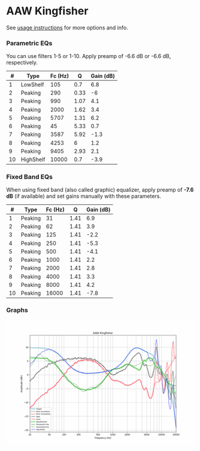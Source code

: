 # AAW Kingfisher
See [usage instructions](https://github.com/jaakkopasanen/AutoEq#usage) for more options and info.

### Parametric EQs
You can use filters 1-5 or 1-10. Apply preamp of -6.6 dB or -6.6 dB, respectively.

|   # | Type      |   Fc (Hz) |    Q |   Gain (dB) |
|-----|-----------|-----------|------|-------------|
|   1 | LowShelf  |       105 | 0.7  |         6.8 |
|   2 | Peaking   |       290 | 0.33 |        -6   |
|   3 | Peaking   |       990 | 1.07 |         4.1 |
|   4 | Peaking   |      2000 | 1.62 |         3.4 |
|   5 | Peaking   |      5707 | 1.31 |         6.2 |
|   6 | Peaking   |        45 | 5.33 |         0.7 |
|   7 | Peaking   |      3587 | 5.92 |        -1.3 |
|   8 | Peaking   |      4253 | 6    |         1.2 |
|   9 | Peaking   |      9405 | 2.93 |         2.1 |
|  10 | HighShelf |     10000 | 0.7  |        -3.9 |

### Fixed Band EQs
When using fixed band (also called graphic) equalizer, apply preamp of **-7.6 dB** (if available) and set gains manually with these parameters.

|   # | Type    |   Fc (Hz) |    Q |   Gain (dB) |
|-----|---------|-----------|------|-------------|
|   1 | Peaking |        31 | 1.41 |         6.9 |
|   2 | Peaking |        62 | 1.41 |         3.9 |
|   3 | Peaking |       125 | 1.41 |        -2.2 |
|   4 | Peaking |       250 | 1.41 |        -5.3 |
|   5 | Peaking |       500 | 1.41 |        -4.1 |
|   6 | Peaking |      1000 | 1.41 |         2.2 |
|   7 | Peaking |      2000 | 1.41 |         2.8 |
|   8 | Peaking |      4000 | 1.41 |         3.3 |
|   9 | Peaking |      8000 | 1.41 |         4.2 |
|  10 | Peaking |     16000 | 1.41 |        -7.8 |

### Graphs
![](./AAW%20Kingfisher.png)

